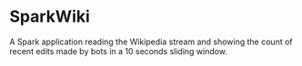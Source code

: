 # SparkWiki

A Spark application reading the Wikipedia stream and showing the count of recent edits made by bots in a 10 seconds sliding window.